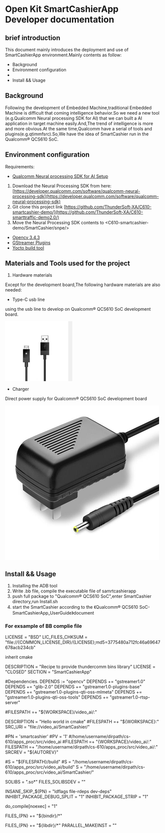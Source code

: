 # Open Kit SmartCashierApp Developer documentation

## brief introduction

This document mainly introduces the deployment and use of SmartCashierApp environment.Mainly contents as follow:

* Background
* Environment configuration
*
* Install && Usage

## Background

Following the development of Embedded Machine,traditional Embedded Machine is difficult that coming intelligence behavior.So we need a new tool (e.g.Qualcomm Neural processing SDK for AI) that we can built a AI application in target machine easily.And,The trend of intelligence is more and more obvious.At the same time,Qualcomm have a serial of tools and plugins(e.g.qtimmfsrc).So,We have the idea of SmartCashier run in the Qualcomm® QCS610 SoC.

## Environment configuration

Requirements:

* [Qualcomm Neural processing SDK for AI Setup]("https://developer.qualcomm.com/docs/snpe/setup.html")

1. Download the Neural Processing SDK from here:
   [https://developer.qualcomm.com/software/qualcomm-neural-processing-sdk](https://developer.qualcomm.com/software/qualcomm-neural-processing-sdk)
2. Git clone this project link [https://github.com/ThunderSoft-XA/C610-smartcashier-demo/](https://github.com/ThunderSoft-XA/C610-smarttraffic-demo2.0/)
3. Move the Neural Processing SDK contents to <C610-smartcashier-demo/SmartCashier/snpe/>

* [Opencv 3.4.3](https://docs.opencv.org/3.4.3/d9/df8/tutorial_root.html)
* [GStreamer Plugins]("https://developer.qualcomm.com/qualcomm-robotics-rb5-kit/software-reference-manual/application-semantics/gstreamer-plugins")
* [Yocto build tool]("https://www.yoctoproject.org/")

## Materials and Tools used for the project

1. Hardware materials

Except for the development board,The following hardware materials are also needed:

* Type-C usb line

using the usb line to develop on Qualcomm® QCS610 SoC development board.

![usb line](./res/usb.png )

* Charger

Direct power supply for Qualcomm® QCS610 SoC development board

![charger](./res/charger.jpg )

## Install && Usage

1. Installing the ADB tool
2. Write .bb file, compile the executable file of samrtcashierapp
3. push full package to "Qualcomm® QCS610 SoC",enter SmartCashier directory,run Install.sh
4. start the SmartCashier according to the 《Qualcomm® QCS610 SoC-SmartCashierApp_UserGuide》document

### For exsample of BB complie file

LICENSE = "BSD"
LIC_FILES_CHKSUM = "file://{COMMON_LICENSE_DIR}/{LICENSE};md5=3775480a712fc46a69647678acb234cb"

inherit cmake

DESCRIPTION = "Recipe to provide thundercomm bins library"
LICENSE = "CLOSED"
SECTION = "SmartCashierApp"

#Dependencies.
DEPENDS := "opencv"
DEPENDS += "gstreamer1.0"
DEPENDS += "glib-2.0"
DEPENDS += "gstreamer1.0-plugins-base"
DEPENDS += "gstreamer1.0-plugins-qti-oss-mlmeta"
DEPENDS += "gstreamer1.0-plugins-qti-oss-tools"
DEPENDS += "gstreamer1.0-rtsp-server"

#FILESPATH =+ "${WORKSPACE}/video_ai/:"

DESCRIPTION = "Hello world in cmake"
#FILESPATH =+ "${WORKSPACE}:"
SRC_URI = "file://video_ai/SmartCashier/"

#PN = 'smartcashier'
#PV = '1'
#/home/username/dirpath/cs-610/apps_proc/src/video_ai
#FILESPATH =+ "{WORKSPACE}/video_ai/:"
FILESPATH =+ "/home/username/dirpath/cs-610/apps_proc/src/video_ai/:"
SRCREV = "${AUTOREV}"

#S = "${FILESPATH}/build"
#S = "/home/username/dirpath/cs-610/apps_proc/src/video_ai/build"
S = "/home/username/dirpath/cs-610/apps_proc/src/video_ai/SmartCashier/"

SOLIBS = ".so*"
FILES_SOLIBSDEV = ""

INSANE_SKIP_${PN} = "ldflags file-rdeps dev-deps"
INHIBIT_PACKAGE_DEBUG_SPLIT = "1"
INHIBIT_PACKAGE_STRIP = "1"

do_compile[noexec] = "1"

FILES_{PN} += "${bindir}/*"

FILES_{PN} += "${libdir}/*"
PARALLEL_MAKEINST = ""
